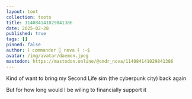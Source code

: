 ```yaml
---
layout: toot
collection: toots
title: 114084141029841386
date: 2025-02-28
published: true
tags: []
pinned: false
author: ⸸ commander ░ nova ⸸ :~$
avatar: /img/avatar/daemon.jpeg
mastodon: https://mastodon.online/@cmdr_nova/114084141029841386
---
```


Kind of want to bring my Second Life sim (the cyberpunk city) back again

But for how long would I be wiling to financially support it
